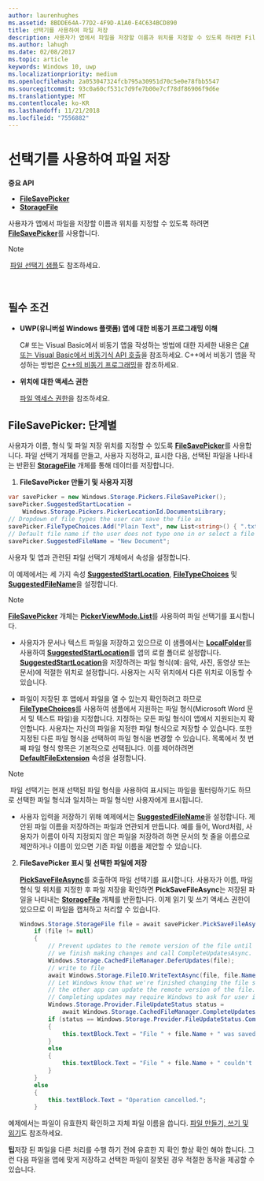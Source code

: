 ```yaml
---
author: laurenhughes
ms.assetid: 8BDDE64A-77D2-4F9D-A1A0-E4C634BCD890
title: 선택기를 사용하여 파일 저장
description: 사용자가 앱에서 파일을 저장할 이름과 위치를 지정할 수 있도록 하려면 FileSavePicker를 사용합니다.
ms.author: lahugh
ms.date: 02/08/2017
ms.topic: article
keywords: Windows 10, uwp
ms.localizationpriority: medium
ms.openlocfilehash: 2a053047324fcb795a30951d70c5e0e78fbb5547
ms.sourcegitcommit: 93c0a60cf531c7d9fe7b00e7cf78df86906f9d6e
ms.translationtype: MT
ms.contentlocale: ko-KR
ms.lasthandoff: 11/21/2018
ms.locfileid: "7556882"
---
```

# <a name="save-a-file-with-a-picker"></a>선택기를 사용하여 파일 저장

**중요 API**

-   [**FileSavePicker**](https://msdn.microsoft.com/library/windows/apps/br207871)
-   [**StorageFile**](https://msdn.microsoft.com/library/windows/apps/br227171)

사용자가 앱에서 파일을 저장할 이름과 위치를 지정할 수 있도록 하려면 [**FileSavePicker**](https://msdn.microsoft.com/library/windows/apps/br207871)를 사용합니다.

> [!NOTE]
> [파일 선택기 샘플](http://go.microsoft.com/fwlink/p/?linkid=619994)도 참조하세요.

 

## <a name="prerequisites"></a>필수 조건


-   **UWP(유니버설 Windows 플랫폼) 앱에 대한 비동기 프로그래밍 이해**

    C# 또는 Visual Basic에서 비동기 앱을 작성하는 방법에 대한 자세한 내용은 [C# 또는 Visual Basic에서 비동기식 API 호출](https://msdn.microsoft.com/library/windows/apps/mt187337)을 참조하세요. C++에서 비동기 앱을 작성하는 방법은 [C++의 비동기 프로그래밍](https://msdn.microsoft.com/library/windows/apps/mt187334)을 참조하세요.

-   **위치에 대한 액세스 권한**

    [파일 액세스 권한](file-access-permissions.md)을 참조하세요.

## <a name="filesavepicker-step-by-step"></a>FileSavePicker: 단계별

사용자가 이름, 형식 및 파일 저장 위치를 지정할 수 있도록 [**FileSavePicker**](https://msdn.microsoft.com/library/windows/apps/br207871)를 사용합니다. 파일 선택기 개체를 만들고, 사용자 지정하고, 표시한 다음, 선택된 파일을 나타내는 반환된 [**StorageFile**](https://msdn.microsoft.com/library/windows/apps/br227171) 개체를 통해 데이터를 저장합니다.

1.  **FileSavePicker 만들기 및 사용자 지정**

```cs
var savePicker = new Windows.Storage.Pickers.FileSavePicker();
savePicker.SuggestedStartLocation =
    Windows.Storage.Pickers.PickerLocationId.DocumentsLibrary;
// Dropdown of file types the user can save the file as
savePicker.FileTypeChoices.Add("Plain Text", new List<string>() { ".txt" });
// Default file name if the user does not type one in or select a file to replace
savePicker.SuggestedFileName = "New Document";
```

사용자 및 앱과 관련된 파일 선택기 개체에서 속성을 설정합니다.

이 예제에서는 세 가지 속성 [**SuggestedStartLocation**](https://msdn.microsoft.com/library/windows/apps/br207880), [**FileTypeChoices**](https://msdn.microsoft.com/library/windows/apps/br207875) 및 [**SuggestedFileName**](https://msdn.microsoft.com/library/windows/apps/br207878)을 설정합니다.

> [!NOTE]
>[**FileSavePicker**](https://msdn.microsoft.com/library/windows/apps/br207871) 개체는 [**PickerViewMode.List**](https://msdn.microsoft.com/library/windows/apps/br207891)를 사용하여 파일 선택기를 표시합니다.
     
- 사용자가 문서나 텍스트 파일을 저장하고 있으므로 이 샘플에서는 [**LocalFolder**](https://msdn.microsoft.com/library/windows/apps/br241621)를 사용하여 [**SuggestedStartLocation**](https://msdn.microsoft.com/library/windows/apps/br207880)를 앱의 로컬 폴더로 설정합니다. [**SuggestedStartLocation**](https://msdn.microsoft.com/library/windows/apps/br207854)을 저장하려는 파일 형식(예: 음악, 사진, 동영상 또는 문서)에 적절한 위치로 설정합니다. 사용자는 시작 위치에서 다른 위치로 이동할 수 있습니다.

- 파일이 저장된 후 앱에서 파일을 열 수 있는지 확인하려고 하므로 [**FileTypeChoices**](https://msdn.microsoft.com/library/windows/apps/br207875)를 사용하여 샘플에서 지원하는 파일 형식(Microsoft Word 문서 및 텍스트 파일)을 지정합니다. 지정하는 모든 파일 형식이 앱에서 지원되는지 확인합니다. 사용자는 자신의 파일을 지정한 파일 형식으로 저장할 수 있습니다. 또한 지정된 다른 파일 형식을 선택하여 파일 형식을 변경할 수 있습니다. 목록에서 첫 번째 파일 형식 항목은 기본적으로 선택됩니다. 이를 제어하려면 [**DefaultFileExtension**](https://msdn.microsoft.com/library/windows/apps/br207873) 속성을 설정합니다.

> [!NOTE]
> 파일 선택기는 현재 선택된 파일 형식을 사용하여 표시되는 파일을 필터링하기도 하므로 선택한 파일 형식과 일치하는 파일 형식만 사용자에게 표시됩니다.

- 사용자 입력을 저장하기 위해 예제에서는 [**SuggestedFileName**](https://msdn.microsoft.com/library/windows/apps/br207878)을 설정합니다. 제안된 파일 이름을 저장하려는 파일과 연관되게 만듭니다. 예를 들어, Word처럼, 사용자가 이름이 아직 지정되지 않은 파일을 저장하려 하면 문서의 첫 줄을 이름으로 제안하거나 이름이 있으면 기존 파일 이름을 제안할 수 있습니다.

2.  **FileSavePicker 표시 및 선택한 파일에 저장**

    [**PickSaveFileAsync**](https://msdn.microsoft.com/library/windows/apps/br207876)를 호출하여 파일 선택기를 표시합니다. 사용자가 이름, 파일 형식 및 위치를 지정한 후 파일 저장을 확인하면 **PickSaveFileAsync**는 저장된 파일을 나타내는 [**StorageFile**](https://msdn.microsoft.com/library/windows/apps/br227171) 개체를 반환합니다. 이제 읽기 및 쓰기 액세스 권한이 있으므로 이 파일을 캡처하고 처리할 수 있습니다.

    ```cs
    Windows.Storage.StorageFile file = await savePicker.PickSaveFileAsync();
        if (file != null)
        {
            // Prevent updates to the remote version of the file until
            // we finish making changes and call CompleteUpdatesAsync.
            Windows.Storage.CachedFileManager.DeferUpdates(file);
            // write to file
            await Windows.Storage.FileIO.WriteTextAsync(file, file.Name);
            // Let Windows know that we're finished changing the file so
            // the other app can update the remote version of the file.
            // Completing updates may require Windows to ask for user input.
            Windows.Storage.Provider.FileUpdateStatus status =
                await Windows.Storage.CachedFileManager.CompleteUpdatesAsync(file);
            if (status == Windows.Storage.Provider.FileUpdateStatus.Complete)
            {
                this.textBlock.Text = "File " + file.Name + " was saved.";
            }
            else
            {
                this.textBlock.Text = "File " + file.Name + " couldn't be saved.";
            }
        }
        else
        {
            this.textBlock.Text = "Operation cancelled.";
        }
    ```

예제에서는 파일이 유효한지 확인하고 자체 파일 이름을 씁니다. [파일 만들기, 쓰기 및 읽기](quickstart-reading-and-writing-files.md)도 참조하세요.

**팁**저장 된 파일을 다른 처리를 수행 하기 전에 유효한 지 확인 항상 확인 해야 합니다. 그런 다음 파일을 앱에 맞게 저장하고 선택한 파일이 잘못된 경우 적절한 동작을 제공할 수 있습니다.
